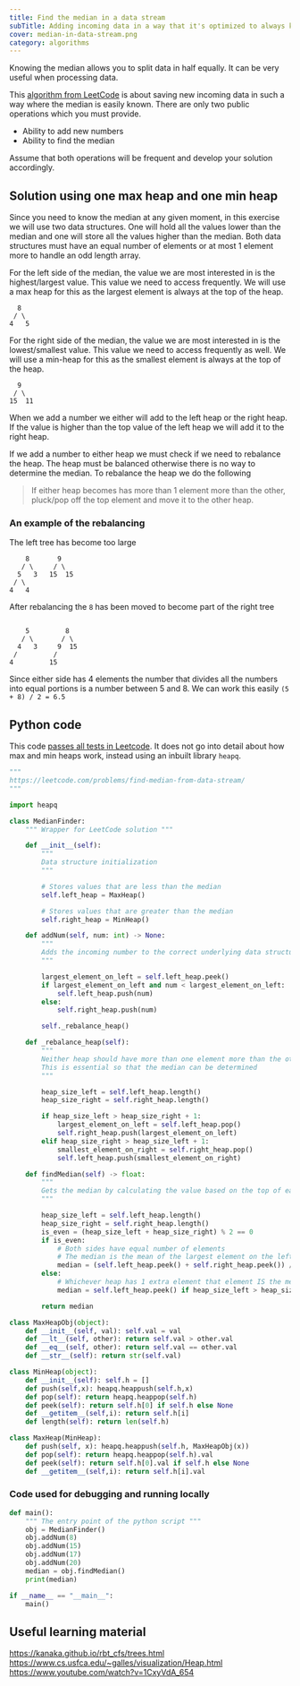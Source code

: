 ```yaml
---
title: Find the median in a data stream
subTitle: Adding incoming data in a way that it's optimized to always knowing the median
cover: median-in-data-stream.png
category: algorithms
---
```


Knowing the median allows you to split data in half equally. It can be very useful when processing data.

This [algorithm from LeetCode](https://leetcode.com/problems/find-median-from-data-stream/) is about saving new incoming data in such a way where the median is easily known. There are only two public operations which you must provide.

- Ability to add new numbers
- Ability to find the median

Assume that both operations will be frequent and develop your solution accordingly.

## Solution using one max heap and one min heap

Since you need to know the median at any given moment, in this exercise we will use two data structures. One will hold all the values lower than the median and one will store all the values higher than the median. Both data structures must have an equal number of elements or at most 1 element more to handle an odd length array.

For the left side of the median, the value we are most interested in is the highest/largest value. This value we need to access frequently. We will use a max heap for this as the largest element is always at the top of the heap.

```
  8
 / \
4   5
```

For the right side of the median, the value we are most interested in is the lowest/smallest value. This value we need to access frequently as well. We will use a min-heap for this as the smallest element is always at the top of the heap.

```
  9
 / \
15  11
```

When we add a number we either will add to the left heap or the right heap. If the value is higher than the top value of the left heap we will add it to the right heap.

If we add a number to either heap we must check if we need to rebalance the heap. The heap must be balanced otherwise there is no way to determine the median. To rebalance the heap we do the following

> If either heap becomes has more than 1 element more than the other, pluck/pop off the top element and move it to the other heap.

### An example of the rebalancing

The left tree has become too large

```
    8       9
   / \     / \
  5   3   15  15
 / \
4   4
```

After rebalancing the `8` has been moved to become part of the right tree

```

    5         8
   / \       / \
  4   3     9  15
 /         /
4         15
```

Since either side has 4 elements the number that divides all the numbers into equal portions is a number between 5 and 8. We can work this easily `(5 + 8) / 2 = 6.5`

## Python code

This code [passes all tests in Leetcode](https://leetcode.com/submissions/detail/312809894/). It does not go into detail about how max and min heaps work, instead using an inbuilt library `heapq`.

```python
"""
https://leetcode.com/problems/find-median-from-data-stream/
"""

import heapq

class MedianFinder:
    """ Wrapper for LeetCode solution """

    def __init__(self):
        """
        Data structure initialization
        """

        # Stores values that are less than the median
        self.left_heap = MaxHeap()

        # Stores values that are greater than the median
        self.right_heap = MinHeap()

    def addNum(self, num: int) -> None:
        """
        Adds the incoming number to the correct underlying data structure
        """

        largest_element_on_left = self.left_heap.peek()
        if largest_element_on_left and num < largest_element_on_left:
            self.left_heap.push(num)
        else:
            self.right_heap.push(num)

        self._rebalance_heap()

    def _rebalance_heap(self):
        """
        Neither heap should have more than one element more than the other
        This is essential so that the median can be determined
        """

        heap_size_left = self.left_heap.length()
        heap_size_right = self.right_heap.length()

        if heap_size_left > heap_size_right + 1:
            largest_element_on_left = self.left_heap.pop()
            self.right_heap.push(largest_element_on_left)
        elif heap_size_right > heap_size_left + 1:
            smallest_element_on_right = self.right_heap.pop()
            self.left_heap.push(smallest_element_on_right)

    def findMedian(self) -> float:
        """
        Gets the median by calculating the value based on the top of each heap
        """

        heap_size_left = self.left_heap.length()
        heap_size_right = self.right_heap.length()
        is_even = (heap_size_left + heap_size_right) % 2 == 0
        if is_even:
            # Both sides have equal number of elements
            # The median is the mean of the largest element on the left and smallest element on the right
            median = (self.left_heap.peek() + self.right_heap.peek()) / 2
        else:
            # Whichever heap has 1 extra element that element IS the median!!
            median = self.left_heap.peek() if heap_size_left > heap_size_right else self.right_heap.peek()

        return median

class MaxHeapObj(object):
    def __init__(self, val): self.val = val
    def __lt__(self, other): return self.val > other.val
    def __eq__(self, other): return self.val == other.val
    def __str__(self): return str(self.val)

class MinHeap(object):
    def __init__(self): self.h = []
    def push(self,x): heapq.heappush(self.h,x)
    def pop(self): return heapq.heappop(self.h)
    def peek(self): return self.h[0] if self.h else None
    def __getitem__(self,i): return self.h[i]
    def length(self): return len(self.h)

class MaxHeap(MinHeap):
    def push(self, x): heapq.heappush(self.h, MaxHeapObj(x))
    def pop(self): return heapq.heappop(self.h).val
    def peek(self): return self.h[0].val if self.h else None
    def __getitem__(self,i): return self.h[i].val
```

### Code used for debugging and running locally

```python
def main():
    """ The entry point of the python script """
    obj = MedianFinder()
    obj.addNum(8)
    obj.addNum(15)
    obj.addNum(17)
    obj.addNum(20)
    median = obj.findMedian()
    print(median)

if __name__ == "__main__":
    main()
```

## Useful learning material

https://kanaka.github.io/rbt_cfs/trees.html
https://www.cs.usfca.edu/~galles/visualization/Heap.html
https://www.youtube.com/watch?v=1CxyVdA_654
